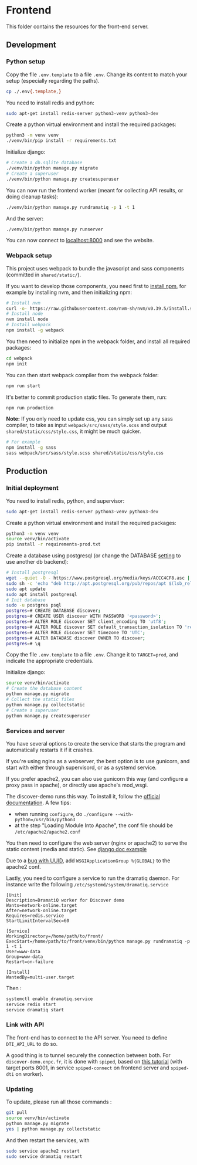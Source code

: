 # Frontend

This folder contains the resources for the front-end server.

## Development

### Python setup

Copy the file `.env.template` to a file `.env`. Change its content to match your setup (especially regarding the paths).

```bash
cp ./.env{.template,}
```

You need to install redis and python:

```bash
sudo apt-get install redis-server python3-venv python3-dev
```

Create a python virtual environment and install the required packages:

```bash
python3 -m venv venv
./venv/bin/pip install -r requirements.txt
```

Initialize django:

```bash
# Create a db.sqlite database
./venv/bin/python manage.py migrate
# Create a superuser
./venv/bin/python manage.py createsuperuser
```

You can now run the frontend worker (meant for collecting API results, or doing cleanup tasks):

```bash
./venv/bin/python manage.py rundramatiq -p 1 -t 1
```

And the server:

```bash
./venv/bin/python manage.py runserver
```

You can now connect to [localhost:8000](http://localhost:8000/) and see the website.

### Webpack setup

This project uses webpack to bundle the javascript and sass components (committed in `shared/static/`).

If you want to develop those components, you need first to [install npm](https://docs.npmjs.com/downloading-and-installing-node-js-and-npm), for example by installing nvm, and then initializing npm:

```bash
# Install nvm
curl -o- https://raw.githubusercontent.com/nvm-sh/nvm/v0.39.5/install.sh | bash
# Install node
nvm install node
# Install webpack
npm install -g webpack
```

You then need to initialize npm in the webpack folder, and install all required packages:

```bash
cd webpack
npm init
```

You can then start webpack compiler from the webpack folder:

```bash
npm run start
```

It's better to commit production static files. To generate them, run:

```bash
npm run production
```

**Note:** If you only need to update css, you can simply set up any sass compiler, to take as input `webpack/src/sass/style.scss` and output `shared/static/css/style.css`, it might be much quicker.

```bash
# For example
npm install -g sass
sass webpack/src/sass/style.scss shared/static/css/style.css
```

## Production

### Initial deployment

You need to install redis, python, and supervisor:

```bash
sudo apt-get install redis-server python3-venv python3-dev
```

Create a python virtual environment and install the required packages:

```bash
python3 -m venv venv
source venv/bin/activate
pip install -r requirements-prod.txt
```

Create a database using postgresql (or change the DATABASE [setting](demowebsite/settings/prod.py) to use another db backend):

```bash
# Install postgresql
wget --quiet -O - https://www.postgresql.org/media/keys/ACCC4CF8.asc | sudo apt-key add -
sudo sh -c 'echo "deb http://apt.postgresql.org/pub/repos/apt $(lsb_release -cs)-pgdg main" > /etc/apt/sources.list.d/pgdg.list'
sudo apt update
sudo apt install postgresql
# Init database
sudo -u postgres psql
postgres=# CREATE DATABASE discover;
postgres=# CREATE USER discover WITH PASSWORD '<password>';
postgres=# ALTER ROLE discover SET client_encoding TO 'utf8';
postgres=# ALTER ROLE discover SET default_transaction_isolation TO 'read committed';
postgres=# ALTER ROLE discover SET timezone TO 'UTC';
postgres=# ALTER DATABASE discover OWNER TO discover;
postgres=# \q
```

Copy the file `.env.template` to a file `.env`. Change it to `TARGET=prod`, and indicate the appropriate credentials.

Initialize django:

```bash
source venv/bin/activate
# Create the database content
python manage.py migrate
# Collect the static files
python manage.py collectstatic
# Create a superuser
python manage.py createsuperuser
```

### Services and server

You have several options to create the service that starts the program and automatically restarts it if it crashes.

If you're using nginx as a webserver, the best option is to use gunicorn, and start with either through supervisord, or as a systemd service.

If you prefer apache2, you can also use gunicorn this way (and configure a proxy pass in apache), or directly use apache's mod_wsgi.

The discover-demo runs this way. To install it, follow the [official documentation](https://modwsgi.readthedocs.io/en/develop/user-guides/quick-installation-guide.html). A few tips:

  - when running `configure`, do `./configure --with-python=/usr/bin/python3`
  - at the step "Loading Module Into Apache", the conf file should be `/etc/apache2/apache2.conf`

You then need to configure the web server (nginx or apache2) to serve the static content (media and static). See [django doc example](https://docs.djangoproject.com/en/4.2/howto/deployment/wsgi/modwsgi/#serving-files)

Due to a [bug with UUID](https://stackoverflow.com/questions/45990550/valid-uuid-is-not-a-valid-uuid), add `WSGIApplicationGroup %{GLOBAL}` to the apache2 conf.

Lastly, you need to configure a service to run the dramatiq daemon. For instance write the following `/etc/systemd/system/dramatiq.service`

```
[Unit]
Description=DramatiQ worker for Discover demo
Wants=network-online.target
After=network-online.target
Requires=redis.service
StartLimitIntervalSec=60

[Service]
WorkingDirectory=/home/path/to/front/
ExecStart=/home/path/to/front/venv/bin/python manage.py rundramatiq -p 1 -t 1
User=www-data
Group=www-data
Restart=on-failure

[Install]
WantedBy=multi-user.target
```

Then :

```bash
systemctl enable dramatiq.service
service redis start
service dramatiq start
```

### Link with API

The front-end has to connect to the API server. You need to define `DTI_API_URL` to do so.

A good thing is to tunnel securely the connection between both. For `discover-demo.enpc.fr`, it is done with `spiped`, based on [this tutorial](https://www.codeflow.site/fr/article/how-to-encrypt-traffic-to-redis-with-spiped-on-ubuntu-16-04) (with target ports 8001, in service `spiped-connect` on frontend server and `spiped-dti` on worker).

### Updating

To update, please run all those commands :

```bash
git pull
source venv/bin/activate
python manage.py migrate
yes | python manage.py collectstatic
```

And then restart the services, with

```bash
sudo service apache2 restart
sudo service dramatiq restart
```
